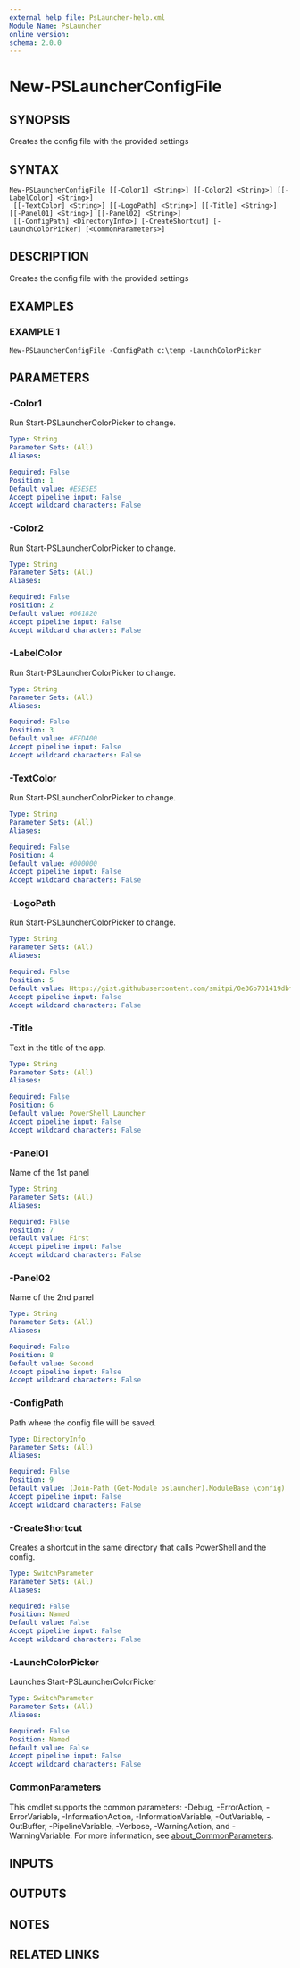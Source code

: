 ```yaml
---
external help file: PsLauncher-help.xml
Module Name: PsLauncher
online version:
schema: 2.0.0
---
```


# New-PSLauncherConfigFile

## SYNOPSIS
Creates the config file with the provided settings

## SYNTAX

```
New-PSLauncherConfigFile [[-Color1] <String>] [[-Color2] <String>] [[-LabelColor] <String>]
 [[-TextColor] <String>] [[-LogoPath] <String>] [[-Title] <String>] [[-Panel01] <String>] [[-Panel02] <String>]
 [[-ConfigPath] <DirectoryInfo>] [-CreateShortcut] [-LaunchColorPicker] [<CommonParameters>]
```

## DESCRIPTION
Creates the config file with the provided settings

## EXAMPLES

### EXAMPLE 1
```
New-PSLauncherConfigFile -ConfigPath c:\temp -LaunchColorPicker
```

## PARAMETERS

### -Color1
Run Start-PSLauncherColorPicker to change.

```yaml
Type: String
Parameter Sets: (All)
Aliases:

Required: False
Position: 1
Default value: #E5E5E5
Accept pipeline input: False
Accept wildcard characters: False
```

### -Color2
Run Start-PSLauncherColorPicker to change.

```yaml
Type: String
Parameter Sets: (All)
Aliases:

Required: False
Position: 2
Default value: #061820
Accept pipeline input: False
Accept wildcard characters: False
```

### -LabelColor
Run Start-PSLauncherColorPicker to change.

```yaml
Type: String
Parameter Sets: (All)
Aliases:

Required: False
Position: 3
Default value: #FFD400
Accept pipeline input: False
Accept wildcard characters: False
```

### -TextColor
Run Start-PSLauncherColorPicker to change.

```yaml
Type: String
Parameter Sets: (All)
Aliases:

Required: False
Position: 4
Default value: #000000
Accept pipeline input: False
Accept wildcard characters: False
```

### -LogoPath
Run Start-PSLauncherColorPicker to change.

```yaml
Type: String
Parameter Sets: (All)
Aliases:

Required: False
Position: 5
Default value: Https://gist.githubusercontent.com/smitpi/0e36b701419dbf9282ecfc6d0f7b654c/raw/8fe6a2fc91a27a9ebccb753f6508a2edd039c208/default-monochrome-black.png
Accept pipeline input: False
Accept wildcard characters: False
```

### -Title
Text in the title of the app.

```yaml
Type: String
Parameter Sets: (All)
Aliases:

Required: False
Position: 6
Default value: PowerShell Launcher
Accept pipeline input: False
Accept wildcard characters: False
```

### -Panel01
Name of the 1st panel

```yaml
Type: String
Parameter Sets: (All)
Aliases:

Required: False
Position: 7
Default value: First
Accept pipeline input: False
Accept wildcard characters: False
```

### -Panel02
Name of the 2nd panel

```yaml
Type: String
Parameter Sets: (All)
Aliases:

Required: False
Position: 8
Default value: Second
Accept pipeline input: False
Accept wildcard characters: False
```

### -ConfigPath
Path where the config file will be saved.

```yaml
Type: DirectoryInfo
Parameter Sets: (All)
Aliases:

Required: False
Position: 9
Default value: (Join-Path (Get-Module pslauncher).ModuleBase \config)
Accept pipeline input: False
Accept wildcard characters: False
```

### -CreateShortcut
Creates a shortcut in the same directory that calls PowerShell and the config.

```yaml
Type: SwitchParameter
Parameter Sets: (All)
Aliases:

Required: False
Position: Named
Default value: False
Accept pipeline input: False
Accept wildcard characters: False
```

### -LaunchColorPicker
Launches Start-PSLauncherColorPicker

```yaml
Type: SwitchParameter
Parameter Sets: (All)
Aliases:

Required: False
Position: Named
Default value: False
Accept pipeline input: False
Accept wildcard characters: False
```

### CommonParameters
This cmdlet supports the common parameters: -Debug, -ErrorAction, -ErrorVariable, -InformationAction, -InformationVariable, -OutVariable, -OutBuffer, -PipelineVariable, -Verbose, -WarningAction, and -WarningVariable. For more information, see [about_CommonParameters](http://go.microsoft.com/fwlink/?LinkID=113216).

## INPUTS

## OUTPUTS

## NOTES

## RELATED LINKS
